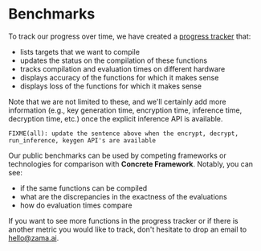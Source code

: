 # Benchmarks

To track our progress over time, we have created a [progress tracker](https://progress.zama.ai) that:
- lists targets that we want to compile
- updates the status on the compilation of these functions
- tracks compilation and evaluation times on different hardware
- displays accuracy of the functions for which it makes sense
- displays loss of the functions for which it makes sense

Note that we are not limited to these, and we'll certainly add more information (e.g., key generation time, encryption time, inference time, decryption time, etc.) once the explicit inference API is available.

```{warning}
FIXME(all): update the sentence above when the encrypt, decrypt, run_inference, keygen API's are available
```

Our public benchmarks can be used by competing frameworks or technologies for comparison with **Concrete Framework**. Notably, you can see:
- if the same functions can be compiled
- what are the discrepancies in the exactness of the evaluations
- how do evaluation times compare

If you want to see more functions in the progress tracker or if there is another metric you would like to track, don't hesitate to drop an email to <hello@zama.ai>.
